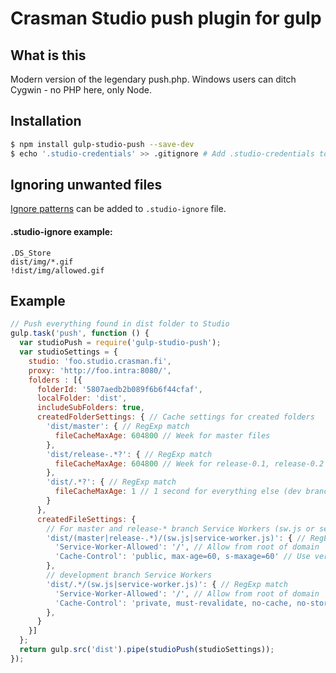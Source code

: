 # Crasman Studio push plugin for gulp

## What is this

Modern version of the legendary push.php. Windows users can ditch Cygwin - no PHP here, only Node.

## Installation

```bash
$ npm install gulp-studio-push --save-dev
$ echo '.studio-credentials' >> .gitignore # Add .studio-credentials to .gitignore file
```

## Ignoring unwanted files
[Ignore patterns](https://git-scm.com/docs/gitignore) can be added to `.studio-ignore` file.

#### .studio-ignore example:
```gitignore
.DS_Store
dist/img/*.gif
!dist/img/allowed.gif
```

## Example

```js
// Push everything found in dist folder to Studio
gulp.task('push', function () {
  var studioPush = require('gulp-studio-push');
  var studioSettings = {
    studio: 'foo.studio.crasman.fi',
    proxy: 'http://foo.intra:8080/',
    folders : [{
      folderId: '5807aedb2b089f6b6f44cfaf',
      localFolder: 'dist',
      includeSubFolders: true,
      createdFolderSettings: { // Cache settings for created folders
        'dist/master': { // RegExp match
          fileCacheMaxAge: 604800 // Week for master files
        },
        'dist/release-.*?': { // RegExp match
          fileCacheMaxAge: 604800 // Week for release-0.1, release-0.2 etc.
        },
        'dist/.*?': { // RegExp match
          fileCacheMaxAge: 1 // 1 second for everything else (dev branches)
        }
      },
      createdFileSettings: {
        // For master and release-* branch Service Workers (sw.js or service-worker.js)
        'dist/(master|release-.*)/(sw.js|service-worker.js)': { // RegExp match
          'Service-Worker-Allowed': '/', // Allow from root of domain
          'Cache-Control': 'public, max-age=60, s-maxage=60' // Use very short max age for Service Workers in production
        },
        // development branch Service Workers
        'dist/.*/(sw.js|service-worker.js)': { // RegExp match
          'Service-Worker-Allowed': '/', // Allow from root of domain
          'Cache-Control': 'private, must-revalidate, no-cache, no-store, max-age=0, s-maxage=0' // no cache for development branch Service Workers
        },
      }
    }]
  };
  return gulp.src('dist').pipe(studioPush(studioSettings));
});
```
